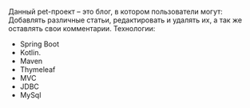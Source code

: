 Данный pet-проект – это блог, в котором пользователи могут:
Добавлять различные статьи, редактировать и удалять их, а так же оставлять свои комментарии.
Технологии:
- Spring Boot
- Kotlin. 
- Maven
- Thymeleaf
- MVC
- JDBC
- MySql
